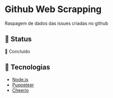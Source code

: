 # Github Web Scrapping
Raspagem de dados das issues criadas no github

## :construction: Status <br/>
🚀 Concluído

## :toolbox: Tecnologias
* [Node.js](https://nodejs.org/pt-br/)
* [Puppeteer](https://www.npmjs.com/package/puppeteer)
* [Cheerio](https://www.npmjs.com/package/cheerio)
